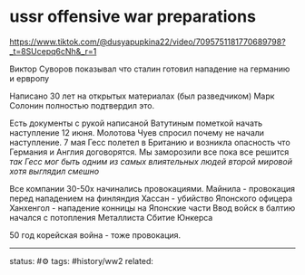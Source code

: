 # ussr offensive war preparations 
https://www.tiktok.com/@dusyapupkina22/video/7095751181770689798?_t=8SUcepq6cNh&_r=1

Виктор Суворов показывал что сталин готовил нападение на германию и ервропу

Написано 30 лет на открытых материалах (был разведчиком)
Марк Солонин полностью подтвердил это.

Есть документы с рукой написаной Ватутиным пометкой начать наступление 12 июня.
Молотова Чуев спросил почему не начали наступление.
7 мая Гесс полетел в Британию и возникла опасность что Германия и Англия договорятся. Мы заморозили все пока все решится
*так Гесс мог быть одним из самых влиятельных людей второй мировой хотя выглядил смешно*

Все компании 30-50х начинались провокациями.
Майнила - провокация перед нападением на финляндия
Хассан - убийство Японского офицера
Ханхенгол - нападение конницы на Японские части
Ввод войск в балтию начался с потопления Металлиста
Сбитие Юнкерса

50 год корейская война - тоже провокация.

---
status: #⚙️ 
tags: #history/ww2 
related: 